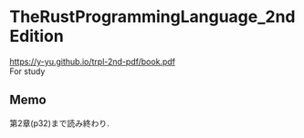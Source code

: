 # TheRustProgrammingLanguage_2ndEdition
https://y-yu.github.io/trpl-2nd-pdf/book.pdf  
For study

## Memo
第2章(p32)まで読み終わり.  
